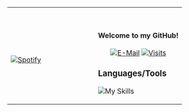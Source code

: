 <table width="100%"> 
  <tr>
  <td width="50%">
      
&nbsp; <br> [![Spotify](https://novatorem.benmaxgcu.vercel.app/api/spotify)](https://open.spotify.com/user/benmaxwell24)



  </td>
  <td width="50%">

<br><p align="center"><strong>Welcome to my GitHub!</strong><br><br>
  [![E-Mail](https://img.shields.io/badge/email-reveal-369?style=flat-square&logo=gmail&logoColor=white)](https://mailhide.io/e/ZEQSF)
  [![Visits](https://badges.pufler.dev/visits/novatorem/novatorem?logo=GitHub&label=github%20visits&color=blue&logoColor=white&style=flat-square)](https://github.com/benmaxgcu)
</p>


### Languages/Tools
![My Skills](https://skillicons.dev/icons?i=cs,react,angular,ts,py,java,html,sass,azure,docker,kubernetes,figma,ps)
  </td>
  </table>

[//]: <> (The `&nbsp;` is to have Aphelion take up more space)
